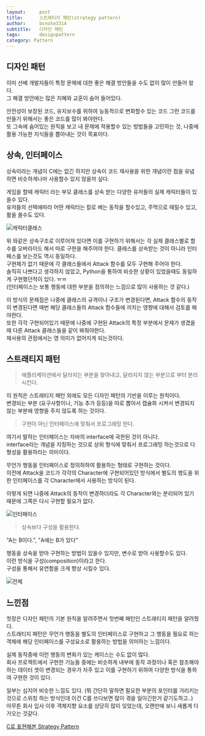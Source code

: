 ```yaml
---
layout:     post
title:      스트래티지 패턴(strategy pattern)
author:     bcnote3314
subtitle:  	디자인 패턴
tags: 		designpattern
category: Pattern
---
```


## 디자인 패턴

이미 선배 개발자들이 특정 문제에 대한 좋은 해결 방안들을 수도 없이 많이 만들어 왔다.  
그 해결 방안에는 많은 지혜와 교훈이 숨어 들어있다.  

안전성이 보장된 코드, 유지보수를 위하여 능동적으로 변화할수 있는 코드 그런 코드를 만들기 위해서는 좋은 코드를 많이 봐야한다.  
또 그속에 숨어있는 원칙을 보고 내 문제에 적용할수 있는 방법들을 고민하는 것, 나중에 활용 가능한 지식들을 뽑아내는 것이 목표이다.

## 상속, 인터페이스

상속이라는 개념이 C에는 없긴 하지만 상속이 코드 재사용을 위한 개념이란 점을 유념하면 비슷하게나마 사용할수 있지 않을까 싶다.

게임을 할때 캐릭터 라는 부모 클래스를 상속 받는 다양한 유저들의 실제 캐릭터들이 있을수 있다.  
유저들의 선택에따라 어떤 캐릭터는 칼로 베는 동작을 할수있고, 주먹으로 때릴수 있고, 활을 쏠수도 있다.

![캐릭터클래스](http://drive.google.com/uc?export=view&id=12KSyy_AoYuJJcM8LRl5g_qdm0z3wrEFP)

위 와같은 상속구조로 이루어져 있다면 이를 구현하기 위해서는 각 실제 클래스별로 함수를 오버라이드 해서 따로 구현을 해주어야 한다. 
클래스를 상속받는 것이 아니라 인터페스를 보는것도 역시 동일하다.  
구현체가 없기 때문에 각 클래스들에서 Attack 함수를 모두 구현해 주어야 한다.  
솔직히 나쁘다고 생각하지 않았고, Python을 통하여 비슷한 상황이 있었을때도 동일하게 구현했던적이 있다. ㅠㅠ  
(인터페이스는 보통 행동에 대한 부분을 정의하는 느낌으로 많이 사용하는 것 같다.)  

이 방식의 문제점은 나중에 클래스의 규격이나 구조가 변경된다면, Attack 함수의 동작이 변경된다면 매번 해당 클래스들의 Attack 함수들에 끼치는 영향에 대해서 검토를 해야한다.  
또한 각각 구현되어있기 때문에 나중에 구현된 Attack의 특정 부분에서 문제가 생겼을때 다른 Attack 클래스들을 같이 봐줘야한다.  
재사용의 관점에서는 영 의미가 없어지게 되는것이다.

## 스트래티지 패턴

> 애플리케이션에서 달라지는 부분을 찾아내고, 달라지지 않는 부분으로 부터 분리 시킨다.  

이 원칙은 스트래티지 패턴 외에도 모든 디자인 패턴의 기반을 이루는 원칙이다.  
변경되는 부분 (요구사항이나, 기능 추가 등등)을 따로 뽑아서 캡슐화 시켜서 변경되지 않는 부분에 영향을 주지 않도록 하는 것이다.

> 구현이 아닌 인터페이스에 맞춰서 프로그래밍 한다.

여기서 말하는 인터페이스는 자바의 interface에 국한된 것이 아니다.  
interface라는 개념을 지칭하는 것으로 상위 형식에 맞춰서 프로그래밍 하는것으로 다형성을 활용하라는 의미이다.

무언가 행동을 인터페이스로 정의하하여 활용하는 형태로 구현하는 것이다.  
이전에 Attack을 코드가 각각의 Character에 구현되어있던 방식에서 별도의 행도을 위한 인터페이스를 각 Character에서 사용하는 방식이 된다.

이렇게 되면 나중에 Attack의 동작이 변경하더라도 각 Character와는 분리되어 있기 때문에 그쪽은 다시 구현할 필요가 없다.  

![인터페이스](http://drive.google.com/uc?export=view&id=1pQqLaEoHSU4hEZmw6JFj0T2XAP_AR3ze)

> 상속보다 구성을 활용한다.

"A는 B이다.", "A에는 B가 있다"

행동을 상속을 받아 구현하는 방법이 있을수 있지만, 변수로 받아 사용할수도 있다.  
이런 방식을 구성(composition)이라고 한다.  
구성을 통해서 유연함을 크게 향상 시킬수 있다.  

![전체](http://drive.google.com/uc?export=view&id=1602H773--r86bgG2_kQ6COaFNuomtHXw)

## 느낀점

첫장은 디자인 패턴의 기본 원칙을 알려주면서 첫번째 패턴인 스트래티지 패턴을 알려줬다.  
스트래티지 패턴은 무언가 행동을 별도의 인터페이스로 구현하고 그 행동을 필요로 하는 객체에 해당 인터페이스를 구성요소로 활용하는 방법을 의미하는 느낌이다.  

실제 동작중에 이런 행동의 변화가 있는 케이스는 수도 없이 많다.  
회사 프로젝트에서 구현한 기능들 중에는 비슷하게 내부에 동작 과정이나 혹은 참조해야 하는 데이터 셋이 변경되는 경우가 자주 있고 이를 구현하기 위하여 다양한 방식을 통하여 구현한 것이 있다.

일부는 심지어 비슷한 느낌도 있다. (뭐 간단히 말하면 필요한 부분의 포인터를 가리키는 것으로 스위칭 하는 방식인데 이건 C를 쓰다보면 많이 겪을 일이긴한거 같기도하고..)
아무튼 회사 입사 이후 객체지향 요소를 상당히 많이 잊었는데, 오랜만에 보니 새롭게 다가오는 것같다.

[C로 표현해본 Strategy Pattern](https://github.com/bcnote3314/designpatterns/tree/master/strategy)
